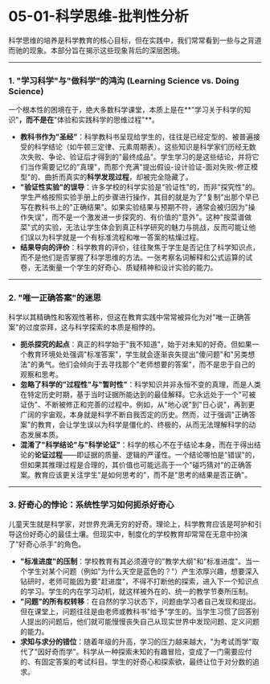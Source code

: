 # 05-01-科学思维-批判性分析

科学思维的培养是科学教育的核心目标，但在实践中，我们常常看到一些与之背道而驰的现象。本部分旨在揭示这些现象背后的深层困境。

---

### 1. "学习科学"与"做科学"的鸿沟 (Learning Science vs. Doing Science)

一个根本性的困境在于，绝大多数科学课堂，本质上是在**"学习关于科学的知识"**，而不是在**"体验和实践科学的思维过程"**。

-   **教科书作为"圣经"**：科学教科书呈现给学生的，往往是已经定型的、被普遍接受的科学结论（如牛顿三定律、元素周期表）。这些知识是科学家们历经无数次失败、争论、验证后才得到的"最终成品"。学生学习的是这些结论，并将它们当作需要记忆的"真理"，而那个充满"提出假设-设计验证-面对失败-修正模型"的、曲折而真实的**科学发现过程**，却被完全隐藏了。
-   **"验证性实验"的误导**：许多学校的科学实验是"验证性"的，而非"探究性"的。学生严格按照实验手册上的步骤进行操作，其目的就是为了"复制"出那个早已写在教科书上的"正确结果"。如果实验结果与预期不符，通常会被归因为"操作失误"，而不是一个激发进一步探究的、有价值的"意外"。这种"按菜谱做菜"式的实验，无法让学生体会到真正科学研究的魅力与挑战，反而可能让他们误以为科学就是一个有标准流程和唯一答案的枯燥过程。
-   **结果导向的评价**：科学教育的评价，往往聚焦于学生是否记住了科学知识点，而不是他们是否掌握了科学思维的方法。一张考察名词解释和公式运算的试卷，无法衡量一个学生的好奇心、质疑精神和设计实验的能力。

---

### 2. "唯一正确答案"的迷思

科学以其精确性和客观性著称，但这在教育实践中常常被异化为对"唯一正确答案"的过度崇拜，这与科学探索的本质是相悖的。

-   **扼杀探究的起点**：真正的科学始于"我不知道"，始于对未知的好奇。但如果一个教育环境处处强调"标准答案"，学生就会逐渐丧失提出"傻问题"和"另类想法"的勇气。他们会倾向于去寻找那个"老师想要的答案"，而不是忠于自己的观察和思考。
-   **忽略了科学的"过程性"与"暂时性"**：科学知识并非永恒不变的真理，而是人类在特定历史时期，基于当时证据所能达到的最佳解释。它永远处于一个"可被证伪"、不断被修正和完善的过程中。例如，从"地心说"到"日心说"，再到更广阔的宇宙观，本身就是科学不断自我否定的历史。然而，过于强调"正确答案"的教育，会让学生误以为科学是僵化的、终极的，从而无法理解科学的动态发展本质。
-   **混淆了"科学结论"与"科学论证"**：科学的核心不在于结论本身，而在于得出结论的**论证过程**——即证据的质量、逻辑的严谨性。一个结论哪怕是"错误"的，但如果其推理过程是合理的，其价值也可能远高于一个"碰巧猜对"的正确答案。教育应该更关注学生"是如何思考的"，而不是"思考的结果是否正确"。

---

### 3. 好奇心的悖论：系统性学习如何扼杀好奇心

儿童天生就是科学家，对世界充满无穷的好奇。理论上，科学教育应该是呵护和引导这份好奇心的最佳土壤。但现实中，制度化的学校教育却常常在无意中扮演了"好奇心杀手"的角色。

-   **"标准进度"的压制**：学校教育有其必须遵守的"教学大纲"和"标准进度"。当一个学生对某个问题（例如"为什么天空是蓝色的？"）产生浓厚兴趣，想要深入钻研时，老师可能因为要"赶进度"，不得不打断他的探索，进入下一个知识点的学习。学生的内在学习动机，就这样被外在的、统一的教学节奏所压制。
-   **"问题"的所有权转移**：在自然的学习状态下，问题由学习者自己发现和提出。但在课堂上，问题往往是由老师或教科书"给予"学生的。当学生习惯了回答别人提出的问题后，他们就可能慢慢丧失自己从现实世界中发现问题、定义问题的能力。
-   **求知与求分的错位**：随着年级的升高，学习的压力越来越大，"为考试而学"取代了"因好奇而学"。科学从一种探索未知的有趣冒险，变成了一门需要应付的、有固定答案的考试科目。学生的好奇心和探索欲，最终让位于对分数的追求。 